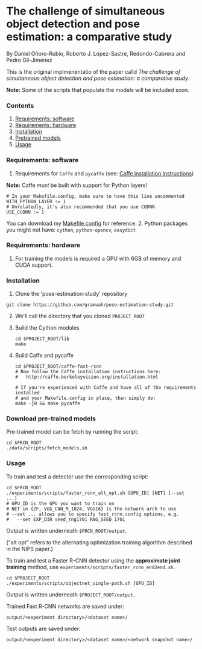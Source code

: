 # The challenge of simultaneous object detection and pose estimation: a comparative study

By Daniel Oñoro-Rubio, Roberto J. López-Sastre, Redondo-Cabrera and Pedro Gil-Jiménez

This is the original implmenentatio of the paper calld *The challenge of simultaneous object detection and pose estimation: a comparative study*.

**Note:** Some of the scripts that populate the models will be included soon.

### Contents
1. [Requirements: software](#requirements-software)
2. [Requirements: hardware](#requirements-hardware)
3. [Installation](#installation)
4. [Pretrained models](#download-pre-trained-models)
5. [Usage](#usage)

### Requirements: software

1. Requirements for `Caffe` and `pycaffe` (see: [Caffe installation instructions](http://caffe.berkeleyvision.org/installation.html))

  **Note:** Caffe *must* be built with support for Python layers!

  ```make
  # In your Makefile.config, make sure to have this line uncommented
  WITH_PYTHON_LAYER := 1
  # Unrelatedly, it's also recommended that you use CUDNN
  USE_CUDNN := 1
  ```

  You can download my [Makefile.config](https://dl.dropboxusercontent.com/s/6joa55k64xo2h68/Makefile.config?dl=0) for reference.
2. Python packages you might not have: `cython`, `python-opencv`, `easydict`


### Requirements: hardware

1. For training the models is required a GPU with 6GB of memory and CUDA support.


### Installation

1. Clone the 'pose-estimation-study' repository
  ```Shell
  git clone https://github.com/gramuah/pose-estimation-study.git
  ```

2. We'll call the directory that you cloned `PROJECT_ROOT`

 
3. Build the Cython modules
    ```Shell
    cd $PROJECT_ROOT/lib
    make
    ```

4. Build Caffe and pycaffe
    ```Shell
    cd $PROJECT_ROOT/caffe-fast-rcnn
    # Now follow the Caffe installation instructions here:
    #   http://caffe.berkeleyvision.org/installation.html

    # If you're experienced with Caffe and have all of the requirements installed
    # and your Makefile.config in place, then simply do:
    make -j8 && make pycaffe
    ```

### Download pre-trained models

Pre-trained model can be fetch by running the script:

```Shell
cd $FRCN_ROOT
./data/scripts/fetch_models.sh
```

### Usage

To train and test a detector use the corresponding script: 

```Shell
cd $FRCN_ROOT
./experiments/scripts/faster_rcnn_alt_opt.sh [GPU_ID] [NET] [--set ...]
# GPU_ID is the GPU you want to train on
# NET in {ZF, VGG_CNN_M_1024, VGG16} is the network arch to use
# --set ... allows you to specify fast_rcnn.config options, e.g.
#   --set EXP_DIR seed_rng1701 RNG_SEED 1701
```

Output is written underneath `$FRCN_ROOT/output`.


("alt opt" refers to the alternating optimization training algorithm described in the NIPS paper.)

To train and test a Faster R-CNN detector using the **approximate joint training** method, use `experiments/scripts/faster_rcnn_end2end.sh`.

```Shell
cd $PROJECT_ROOT
./experiments/scripts/objectnet_single-path.sh [GPU_ID]
```

Output is written underneath `$PROJECT_ROOT/output`.


Trained Fast R-CNN networks are saved under:

```
output/<experiment directory>/<dataset name>/
```

Test outputs are saved under:

```
output/<experiment directory>/<dataset name>/<network snapshot name>/
```
